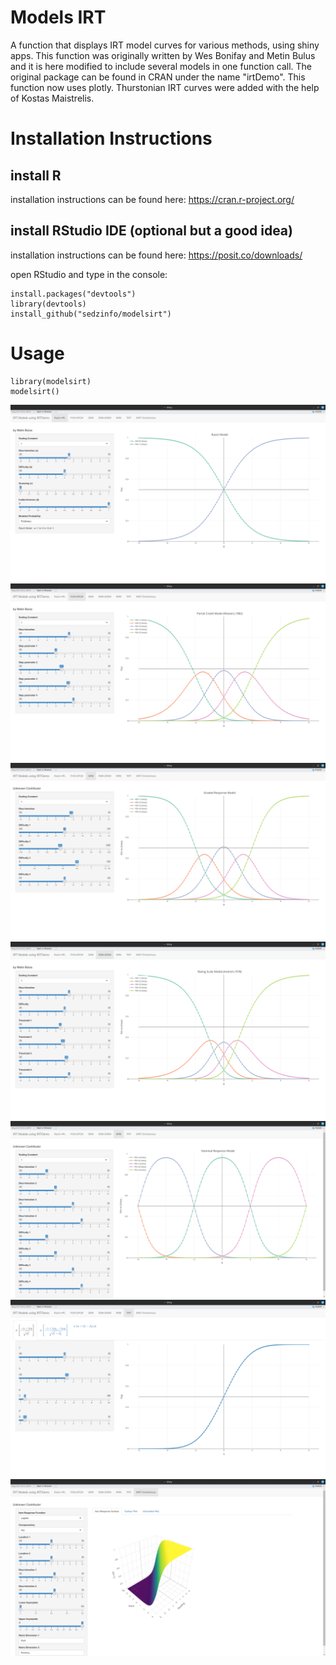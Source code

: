 # Models IRT

A function that displays IRT model curves for various methods, using shiny apps.
This function was originally written by Wes Bonifay and Metin Bulus and it is here modified to include several models in one function call.
The original package can be found in CRAN under the name "irtDemo".
This function now uses plotly.
Thurstonian IRT curves were added with the help of Kostas Maistrelis.

# Installation Instructions
## install R
installation instructions can be found here: https://cran.r-project.org/  
## install RStudio IDE (optional but a good idea)  
installation instructions can be found here: https://posit.co/downloads/  

open RStudio and type in the console:
```
install.packages("devtools")
library(devtools)
install_github("sedzinfo/modelsirt")
```

# Usage
```
library(modelsirt)
modelsirt()
```


![Alt text](https://raw.githubusercontent.com/sedzinfo/modelsirt/refs/heads/master/images/modelsirt1.png)
![Alt text](https://raw.githubusercontent.com/sedzinfo/modelsirt/refs/heads/master/images/modelsirt2.png)
![Alt text](https://raw.githubusercontent.com/sedzinfo/modelsirt/refs/heads/master/images/modelsirt3.png)
![Alt text](https://raw.githubusercontent.com/sedzinfo/modelsirt/refs/heads/master/images/modelsirt4.png)
![Alt text](https://raw.githubusercontent.com/sedzinfo/modelsirt/refs/heads/master/images/modelsirt5.png)
![Alt text](https://raw.githubusercontent.com/sedzinfo/modelsirt/refs/heads/master/images/modelsirt6.png)
![Alt text](https://raw.githubusercontent.com/sedzinfo/modelsirt/refs/heads/master/images/modelsirt7.png)
